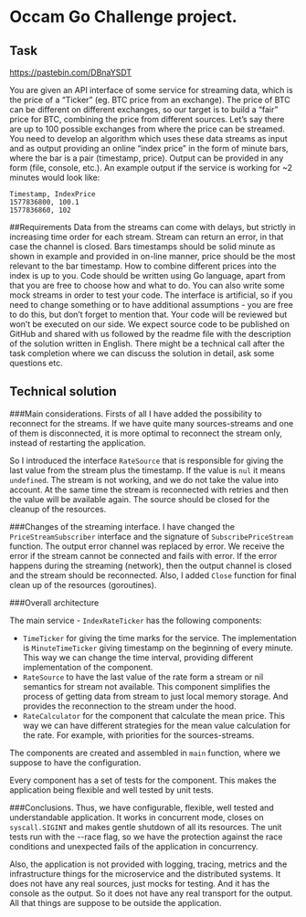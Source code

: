 # Occam Go Challenge project.

## Task
https://pastebin.com/DBnaYSDT

You are given an API interface of some service for streaming data, which is the price of a “Ticker” (eg. BTC price from an exchange). The price of BTC can be different on different exchanges, so our target is to build a “fair” price for BTC, combining the price from different sources. Let’s say there are up to 100 possible exchanges from where the price can be streamed.
You need to develop an algorithm which uses these data streams as input and as output providing an online “index price” in the form of minute bars, where the bar is a pair (timestamp, price). Output can be provided in any form (file, console, etc.). An example output if the service is working for ~2 minutes would look like:

```
Timestamp, IndexPrice
1577836800, 100.1
1577836860, 102
```

##Requirements
Data from the streams can come with delays, but strictly in increasing time order for each stream. Stream can return an error, in that case the channel is closed. Bars timestamps should be solid minute as shown in example and provided in on-line manner, price should be the most relevant to the bar timestamp. How to combine different prices into the index is up to you.
Code should be written using Go language, apart from that you are free to choose how and what to do. You can also write some mock streams in order to test your code.
The interface is artificial, so if you need to change something or to have additional assumptions - you are free to do this, but don’t forget to mention that. Your code will be reviewed but won’t be executed on our side.
We expect source code to be published on GitHub and shared with us followed by the readme file with the description of the solution written in English. There might be a technical call after the task completion where we can discuss the solution in detail, ask some questions etc.

## Technical solution
###Main considerations.
Firsts of all I have added the possibility to reconnect for the streams. 
If we have quite many sources-streams and one of them is disconnected, it is more optimal to reconnect the stream only, 
instead of restarting the application.

So I introduced the interface `RateSource` that is responsible for giving the last value from the stream plus the timestamp.
If the value is `nul` it means `undefined`. The stream is not working, and we do not take the value
into account. At the same time the stream is reconnected with retries and then the value will be available again.
The source should be closed for the cleanup of the resources.

###Changes of the streaming interface.
I have changed the `PriceStreamSubscriber` interface and the signature of `SubscribePriceStream` function. 
The output error channel was replaced by error. 
We receive the error if the stream cannot be connected and fails with error. If the error happens during the streaming 
(network), then the output channel is closed and the stream should be reconnected. Also, I added `Close`
function for final clean up of the resources (goroutines).

###Overall architecture

The main service - `IndexRateTicker` has the following components:
* `TimeTicker` for giving the time marks for the service. The implementation is `MinuteTimeTicker` giving timestamp on the beginning 
of every minute. This way we can change the time interval, providing different implementation
of the component.
* `RateSource` to have the last value of the rate form a stream or nil semantics for stream not available.
This component simplifies the process of getting data from stream to just local memory storage. And provides
the reconnection to the stream under the hood.
* `RateCalculator` for the component that calculate the mean price. This way we can have different strategies
for the mean value calculation for the rate. For example, with priorities for the sources-streams.

The components are created and assembled in `main` function, where we suppose to have the configuration.

Every component has a set of tests for the component. This makes the application being flexible
and well tested by unit tests.

###Conclusions.
Thus, we have configurable, flexible, well tested and understandable application. It works in concurrent mode,
closes on `syscall.SIGINT` and makes gentle shutdown of all its resources. The unit tests run with the --race flag, so we
have the protection against the race conditions and unexpected fails of the application in concurrency.

Also, the application is not provided with logging, tracing, metrics and the infrastructure things for the microservice
and the distributed systems. It does not have any real sources, just mocks for testing. And it has the console as the output.
So it does not have any real transport for the output. All that things are suppose to be outside the application.



